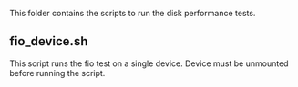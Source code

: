 This folder contains the scripts to run the disk performance tests.

## fio_device.sh

This script runs the fio test on a single device. Device must be unmounted before running the script.